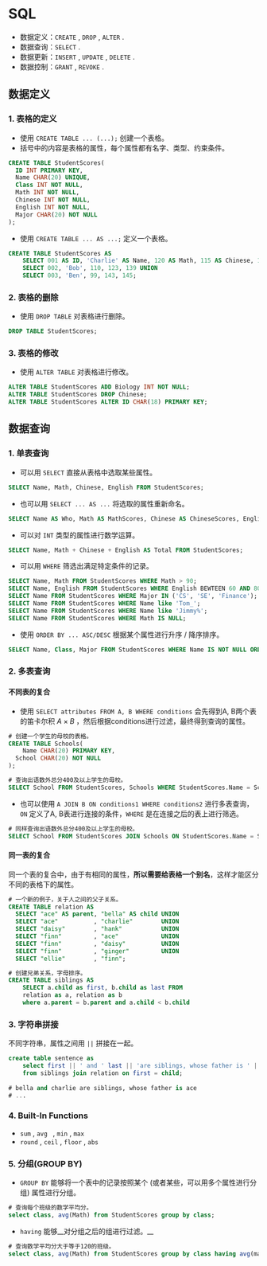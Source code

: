 # SQL

- 数据定义：`CREATE` , `DROP` , `ALTER` .
- 数据查询：`SELECT` .
- 数据更新：`INSERT` , `UPDATE` , `DELETE` .
- 数据控制：`GRANT` ,  `REVOKE` .

## 数据定义

### 1. 表格的定义

- 使用 `CREATE TABLE ... (...);` 创建一个表格。
- 括号中的内容是表格的属性，每个属性都有名字、类型、约束条件。

<!-- PRIMARY KEY表示该值在值域内独一无二，NOT NULL表示不能为空 -->

````sql
CREATE TABLE StudentScores(
  ID INT PRIMARY KEY,
  Name CHAR(20) UNIQUE,
  Class INT NOT NULL,
  Math INT NOT NULL, 
  Chinese INT NOT NULL,
  English INT NOT NULL,
  Major CHAR(20) NOT NULL
);
````

- 使用 `CREATE TABLE ... AS ...;` 定义一个表格。

````sql
CREATE TABLE StudentScores AS 
	SELECT 001 AS ID, 'Charlie' AS Name, 120 AS Math, 115 AS Chinese, 142 AS English UNION
	SELECT 002, 'Bob', 110, 123, 139 UNION
	SELECT 003, 'Ben', 99, 143, 145;
````

### 2. 表格的删除

- 使用 `DROP TABLE` 对表格进行删除。

````sql
DROP TABLE StudentScores;
````

### 3. 表格的修改

- 使用 `ALTER TABLE` 对表格进行修改。

<!--ADD, DROP, ALTER分别表示添加、删除、修改某个属性。-->

````sql
ALTER TABLE StudentScores ADD Biology INT NOT NULL;
ALTER TABLE StudentScores DROP Chinese;
ALTER TABLE StudentScores ALTER ID CHAR(18) PRIMARY KEY;
````

## 数据查询

### 1. 单表查询

- 可以用 `SELECT` 直接从表格中选取某些属性。

````sql
SELECT Name, Math, Chinese, English FROM StudentScores;
````

- 也可以用 `SELECT ... AS ...` 将选取的属性重新命名。

````sql
SELECT Name AS Who, Math AS MathScores, Chinese AS ChineseScores, English AS EnglishScores FROM StudentScores;
````

- 可以对 `INT`  类型的属性进行数学运算。

````sql
SELECT Name, Math + Chinese + English AS Total FROM StudentScores;
````

- 可以用 `WHERE` 筛选出满足特定条件的记录。

````sql
SELECT Name, Math FROM StudentScores WHERE Math > 90;
SELECT Name, English FROM StudentScores WHERE English BEWTEEN 60 AND 80;
SELECT Name FROM StudentScores WHERE Major IN ('CS', 'SE', 'Finance');
SELECT Name FROM StudentScores WHERE Name like 'Tom_';
SELECT Name FROM StudentScores WHERE Name like 'Jimmy%';
SELECT Name FROM StudentScores WHERE Math IS NULL;
````

<!-- _表示字符串查询中的单个字符，%表示字符串查询中的多个字符 -->

- 使用 `ORDER BY ... ASC/DESC` 根据某个属性进行升序 / 降序排序。

````sql
SELECT Name, Class, Major FROM StudentScores WHERE Name IS NOT NULL ORDER BY Math DESC;
````

### 2. 多表查询

#### 不同表的复合

- 使用 `SELECT attributes FROM A, B WHERE conditions` 会先得到A, B两个表的笛卡尔积 $A \times B$ ，然后根据conditions进行过滤，最终得到查询的属性。

<!-- 当两个表格中有同名属性时，可以用chart.attribute进行区别 -->

````sql
# 创建一个学生的母校的表格。
CREATE TABLE Schools(
	Name CHAR(20) PRIMARY KEY,
  School CHAR(20) NOT NULL
);

# 查询出语数外总分400及以上学生的母校。
SELECT School FROM StudentScores, Schools WHERE StudentScores.Name = Schools.Name AND Math + Chinese + English >= 400;
````

- 也可以使用 `A JOIN B ON conditions1 WHERE conditions2` 进行多表查询，`ON` 定义了A, B表进行连接的条件，`WHERE` 是在连接之后的表上进行筛选。

````sql
# 同样查询出语数外总分400及以上学生的母校。
SELECT School FROM StudentScores JOIN Schools ON StudentScores.Name = Schools.Name WHERE Math + Chinese + English >= 400;
````

#### 同一表的复合

同一个表的复合中，由于有相同的属性，__所以需要给表格一个别名__，这样才能区分不同的表格下的属性。

````sql
# 一个新的例子，关于人之间的父子关系。
CREATE TABLE relation AS
  SELECT "ace" AS parent, "bella" AS child UNION
  SELECT "ace"          , "charlie"        UNION
  SELECT "daisy"        , "hank"           UNION
  SELECT "finn"         , "ace"            UNION
  SELECT "finn"         , "daisy"          UNION
  SELECT "finn"         , "ginger"         UNION
  SELECT "ellie"        , "finn";

# 创建兄弟关系，字母排序。
CREATE TABLE siblings AS
	SELECT a.child as first, b.child as last FROM
	relation as a, relation as b
	where a.parent = b.parent and a.child < b.child
````

### 3. 字符串拼接

不同字符串，属性之间用 `||` 拼接在一起。

````sql
create table sentence as
	select first || ' and ' last || 'are siblings, whose father is ' || parent
	from siblings join relation on first = child;
	
# bella and charlie are siblings, whose father is ace
# ...
````

### 4. Built-In Functions

- `sum` , `avg ` , `min` , `max`
- `round` , `ceil` , `floor` , `abs`

### 5.  分组(GROUP BY)

- `GROUP BY` 能够将一个表中的记录按照某个 (或者某些，可以用多个属性进行分组) 属性进行分组。

````sql
# 查询每个班级的数学平均分。
select class, avg(Math) from StudentScores group by class;
````

- `having` 能够__对分组之后的组进行过滤。__

<!-- where是对分组之前的单行记录进行过滤，having对分组之后的组进行过滤 -->

````sql
# 查询数学平均分大于等于120的班级。
select class, avg(Math) from StudentScores group by class having avg(math) >= 120;
````

